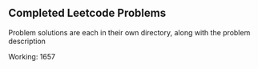 ## Completed Leetcode Problems ## 

Problem solutions are each in their own directory, along with the problem description

Working:
1657